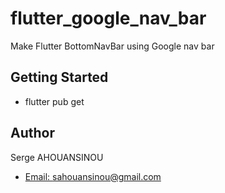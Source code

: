 # flutter_google_nav_bar

Make Flutter BottomNavBar using Google nav bar

## Getting Started

- flutter pub get

## Author
Serge AHOUANSINOU
- [Email: sahouansinou@gmail.com](mailto:sahouansinou@gmail.com)